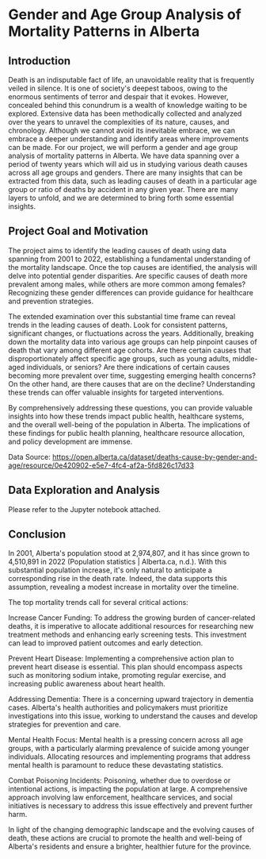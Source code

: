 # Gender and Age Group Analysis of Mortality Patterns in Alberta

##  Introduction
Death is an indisputable fact of life, an unavoidable reality that is frequently veiled in silence. It is one of society's deepest taboos, owing to the enormous sentiments of terror and despair that it evokes. However, concealed behind this conundrum is a wealth of knowledge waiting to be explored. Extensive data has been methodically collected and analyzed over the years to unravel the complexities of its nature, causes, and chronology. Although we cannot avoid its inevitable embrace, we can embrace a deeper understanding and identify areas where improvements can be made. For our project, we will perform a gender and age group analysis of mortality patterns in Alberta. We have data spanning over a period of twenty years which will aid us in studying various death causes across all age groups and genders. There are many insights that can be extracted from this data, such as leading causes of death in a particular age group or ratio of deaths by accident in any given year. There are many layers to unfold, and we are determined to bring forth some essential insights.

## Project Goal and Motivation
The project aims to identify the leading causes of death using data spanning from 2001 to 2022, establishing a fundamental understanding of the mortality landscape. Once the top causes are identified, the analysis will delve into potential gender disparities. Are specific causes of death more prevalent among males, while others are more common among females? Recognizing these gender differences can provide guidance for healthcare and prevention strategies.

The extended examination over this substantial time frame can reveal trends in the leading causes of death. Look for consistent patterns, significant changes, or fluctuations across the years. Additionally, breaking down the mortality data into various age groups can help pinpoint causes of death that vary among different age cohorts. Are there certain causes that disproportionately affect specific age groups, such as young adults, middle-aged individuals, or seniors? Are there indications of certain causes becoming more prevalent over time, suggesting emerging health concerns? On the other hand, are there causes that are on the decline? Understanding these trends can offer valuable insights for targeted interventions.

By comprehensively addressing these questions, you can provide valuable insights into how these trends impact public health, healthcare systems, and the overall well-being of the population in Alberta. The implications of these findings for public health planning, healthcare resource allocation, and policy development are immense.

Data Source: https://open.alberta.ca/dataset/deaths-cause-by-gender-and-age/resource/0e420902-e5e7-4fc4-af2a-5fd826c17d33

## Data Exploration and Analysis
Please refer to the Jupyter notebook attached.

## Conclusion
In 2001, Alberta's population stood at 2,974,807, and it has since grown to 4,510,891 in 2022 (Population statistics | Alberta.ca, n.d.). With this substantial population increase, it's only natural to anticipate a corresponding rise in the death rate. Indeed, the data supports this assumption, revealing a modest increase in mortality over the timeline.

The top mortality trends call for several critical actions:

Increase Cancer Funding: To address the growing burden of cancer-related deaths, it is imperative to allocate additional resources for researching new treatment methods and enhancing early screening tests. This investment can lead to improved patient outcomes and early detection.

Prevent Heart Disease: Implementing a comprehensive action plan to prevent heart disease is essential. This plan should encompass aspects such as monitoring sodium intake, promoting regular exercise, and increasing public awareness about heart health.

Addressing Dementia: There is a concerning upward trajectory in dementia cases. Alberta's health authorities and policymakers must prioritize investigations into this issue, working to understand the causes and develop strategies for prevention and care.

Mental Health Focus: Mental health is a pressing concern across all age groups, with a particularly alarming prevalence of suicide among younger individuals. Allocating resources and implementing programs that address mental health is paramount to reduce these devastating statistics.

Combat Poisoning Incidents: Poisoning, whether due to overdose or intentional actions, is impacting the population at large. A comprehensive approach involving law enforcement, healthcare services, and social initiatives is necessary to address this issue effectively and prevent further harm.

In light of the changing demographic landscape and the evolving causes of death, these actions are crucial to promote the health and well-being of Alberta's residents and ensure a brighter, healthier future for the province.
